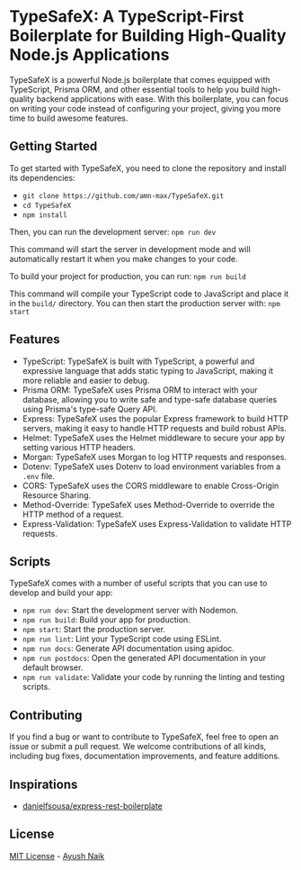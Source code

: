 # TypeSafeX: A TypeScript-First Boilerplate for Building High-Quality Node.js Applications

TypeSafeX is a powerful Node.js boilerplate that comes equipped with TypeScript, Prisma ORM, and other essential tools to help you build high-quality backend applications with ease. With this boilerplate, you can focus on writing your code instead of configuring your project, giving you more time to build awesome features.

## Getting Started

To get started with TypeSafeX, you need to clone the repository and install its dependencies:
- `git clone https://github.com/amn-max/TypeSafeX.git`
- `cd TypeSafeX`
- `npm install`

Then, you can run the development server: `npm run dev`

This command will start the server in development mode and will automatically restart it when you make changes to your code.

To build your project for production, you can run: `npm run build`

This command will compile your TypeScript code to JavaScript and place it in the `build/` directory. You can then start the production server with: `npm start`

## Features

- TypeScript: TypeSafeX is built with TypeScript, a powerful and expressive language that adds static typing to JavaScript, making it more reliable and easier to debug.
- Prisma ORM: TypeSafeX uses Prisma ORM to interact with your database, allowing you to write safe and type-safe database queries using Prisma's type-safe Query API.
- Express: TypeSafeX uses the popular Express framework to build HTTP servers, making it easy to handle HTTP requests and build robust APIs.
- Helmet: TypeSafeX uses the Helmet middleware to secure your app by setting various HTTP headers.
- Morgan: TypeSafeX uses Morgan to log HTTP requests and responses.
- Dotenv: TypeSafeX uses Dotenv to load environment variables from a `.env` file.
- CORS: TypeSafeX uses the CORS middleware to enable Cross-Origin Resource Sharing.
- Method-Override: TypeSafeX uses Method-Override to override the HTTP method of a request.
- Express-Validation: TypeSafeX uses Express-Validation to validate HTTP requests.

## Scripts

TypeSafeX comes with a number of useful scripts that you can use to develop and build your app:

- `npm run dev`: Start the development server with Nodemon.
- `npm run build`: Build your app for production.
- `npm start`: Start the production server.
- `npm run lint`: Lint your TypeScript code using ESLint.
- `npm run docs`: Generate API documentation using apidoc.
- `npm run postdocs`: Open the generated API documentation in your default browser.
- `npm run validate`: Validate your code by running the linting and testing scripts.

## Contributing

If you find a bug or want to contribute to TypeSafeX, feel free to open an issue or submit a pull request. We welcome contributions of all kinds, including bug fixes, documentation improvements, and feature additions.

## Inspirations

 - [danielfsousa/express-rest-boilerplate](https://github.com/danielfsousa/express-rest-boilerplate)

## License

[MIT License](README.md) - [Ayush Naik](https://github.com/amn-max)
